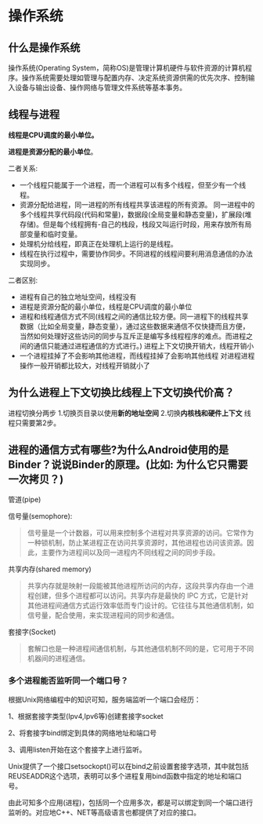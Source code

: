 # 操作系统

## 什么是操作系统

操作系统(Operating System，简称OS)是管理计算机硬件与软件资源的计算机程序。操作系统需要处理如管理与配置内存、决定系统资源供需的优先次序、控制输入设备与输出设备、操作网络与管理文件系统等基本事务。

## 线程与进程

**线程是CPU调度的最小单位。**

**进程是资源分配的最小单位**。

二者关系:

- 一个线程只能属于一个进程，而一个进程可以有多个线程，但至少有一个线程。
- 资源分配给进程，同一进程的所有线程共享该进程的所有资源。 同一进程中的多个线程共享代码段(代码和常量)，数据段(全局变量和静态变量)，扩展段(堆存储)。但是每个线程拥有-自己的栈段，栈段又叫运行时段，用来存放所有局部变量和临时变量。
- 处理机分给线程，即真正在处理机上运行的是线程。
- 线程在执行过程中，需要协作同步。不同进程的线程间要利用消息通信的办法实现同步。

二者区别:

- 进程有自己的独立地址空间，线程没有
- 进程是资源分配的最小单位，线程是CPU调度的最小单位
- 进程和线程通信方式不同(线程之间的通信比较方便。同一进程下的线程共享数据（比如全局变量，静态变量），通过这些数据来通信不仅快捷而且方便，当然如何处理好这些访问的同步与互斥正是编写多线程程序的难点。而进程之间的通信只能通过进程通信的方式进行。)
进程上下文切换开销大，线程开销小
- 一个进程挂掉了不会影响其他进程，而线程挂掉了会影响其他线程
对进程进程操作一般开销都比较大，对线程开销就小了

## 为什么进程上下文切换比线程上下文切换代价高？

进程切换分两步
1.切换页目录以使用**新的地址空间**
2.切换**内核栈和硬件上下文**
线程只需要第2步。

## 进程的通信方式有哪些?为什么Android使用的是Binder？说说Binder的原理。(比如: 为什么它只需要一次拷贝？)

管道(pipe)

信号量(semophore):
> 信号量是一个计数器，可以用来控制多个进程对共享资源的访问。它常作为一种锁机制，防止某进程正在访问共享资源时，其他进程也访问该资源。因此，主要作为进程间以及同一进程内不同线程之间的同步手段。

共享内存(shared memory)

> 共享内存就是映射一段能被其他进程所访问的内存，这段共享内存由一个进程创建，但多个进程都可以访问。共享内存是最快的 IPC 方式，它是针对其他进程间通信方式运行效率低而专门设计的。它往往与其他通信机制，如信号量，配合使用，来实现进程间的同步和通信。

套接字(Socket)

> 套解口也是一种进程间通信机制，与其他通信机制不同的是，它可用于不同机器间的进程通信。

### 多个进程能否监听同一个端口号？

根据Unix网络编程中的知识可知，服务端监听一个端口会经历：

1、根据套接字类型(Ipv4,Ipv6等)创建套接字socket

2、将套接字bind绑定到具体的网络地址和端口号

3、调用listen开始在这个套接字上进行监听。

Unix提供了一个接口setsockopt()可以在bind之前设置套接字选项，其中就包括REUSEADDR这个选项，表明可以多个进程复用bind函数中指定的地址和端口号。

由此可知多个应用(进程)，包括同一个应用多次，都是可以绑定到同一个端口进行监听的。对应地C++、NET等高级语言也都提供了对应的接口。
